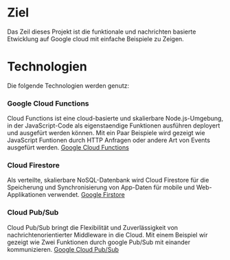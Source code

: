 # Ziel

Das Zeil dieses Projekt ist die funktionale und nachrichten basierte Etwicklung auf Google cloud mit einfache Beispiele zu Zeigen.

# Technologien
Die folgende Technologien werden genutz:

### Google Cloud Functions
Cloud Functions ist eine cloud-basierte und skalierbare Node.js-Umgebung, in der  JavaScript-Code als eigenstaendige Funktionen ausführen deployert und ausgefürt werden können. Mit ein Paar Beispiele wird gezeigt wie JavaScript Funtionen durch HTTP Anfragen oder andere Art von Events ausgefürt werden.
[Google Cloud Functions](https://cloud.google.com/functions/)

### Cloud Firestore
Als verteilte, skalierbare NoSQL-Datenbank wird Cloud Firestore für die Speicherung und Synchronisierung von App-Daten für mobile und Web-Applikationen verwendet. [Google Firstore](https://cloud.google.com/firestore/)

### Cloud Pub/Sub
 Cloud Pub/Sub bringt die Flexibilität und Zuverlässigkeit von nachrichtenorientierter Middleware in die Cloud. Mit einem Beispiel wir gezeigt wie Zwei Funktionen durch google Pub/Sub mit einander kommunizieren. [Google Cloud Pub/Sub](https://cloud.google.com/pubsub/)
